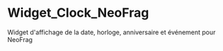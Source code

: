 # Widget_Clock_NeoFrag
Widget d'affichage de la date, horloge, anniversaire et événement pour NeoFrag

